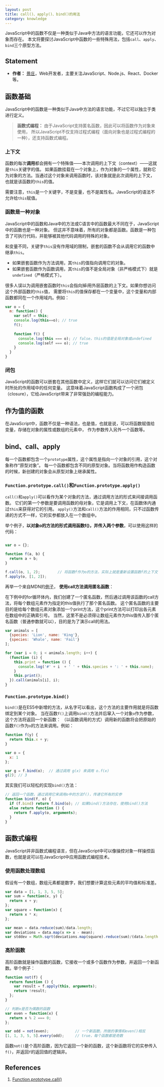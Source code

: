 ```yaml
---
layout: post
title: call()、apply()、bind()的用法
category: knowledge
---
```


JavaScript中的函数不仅是一种类似于Java中方法的语言功能，它还可以作为对象而存在。
本文将要探讨JavaScript中函数的一些特殊用法，包括`call`、`apply`、`bind`三个原型方法。

<!--more-->

## Statement

- **作者：** [景庄](http://wwsun.github.com)，Web开发者，主要关注JavaScript、Node.js、React、Docker等。

## 函数基础

JavaScript中的函数是一种类似于Java中方法的语言功能，不过它可以独立于类进行定义。

> **函数式编程：** 由于JavaScript支持匿名函数，因此可以将函数作为对象来使用，
所以JavaScript不仅支持过程式编程（面向对象也是过程式编程的一种），还支持函数式编程。

### 上下文

函数的每次**调用**都会拥有一个特殊值——本次调用的上下文（context）——这就是`this`关键字的值。
如果函数挂载在一个对象上，作为对象的一个属性，就称它为对象的方法。当通过这个对象来调用函数时，该对象就是此次调用的上下文，
也就是该函数的`this`的值。

需要注意，`this`是一个关键字，不是变量，也不是属性名。JavaScript的语法不允许给`this`赋值。

### 函数是一种对象

JavaScript中的函数和Java中的方法或C语言中的函数最大不同在于，JavaScript中的函数也是一种对象。
但这并不意味着，所有的对象都是函数。函数是一种包含了可执行代码，并能够被其他代码调用的特殊的对象。

和变量不同，关键字`this`没有作用域的限制，嵌套的函数不会从调用它的函数中继承`this`。
- 如果嵌套函数作为方法调用，其`this`的值指向调用它的对象。
- 如果嵌套函数作为函数调用，其`this`的值不是全局对象（非严格模式下）就是`undefined`（严格模式下）。

很多人误以为调用嵌套函数时`this`会指向掉i用外层函数的上下文。如果你想访问这个外部函数的`this`值，
需要将`this`的值保存都在一个变量中，这个变量和内部函数都同在一个作用域内。例如：

```javascript
var o = {
  m: function() {
    var self = this;
    console.log(this==o); // true
    f();
    
    function f() {
      console.log(this === o); // false，this的值是全局对象或undefined
      console.log(self === o); // true
    }
  }
}
```

### 闭包

JavaScript的函数可以嵌套在其他函数中定义，这样它们就可以访问它们被定义时所处的作用域中的任何变量。
这意味着JavaScript函数构成了一个闭包（closure），它给JavaScript带来了非常强劲的编程能力。

## 作为值的函数

在JavaScript中，函数不仅是一种语法，也是值，也就是说，可以将函数赋值给变量，存储在对象的属性或数组的元素中，
作为参数传入另外一个函数等。

## bind、call、apply

每一个函数都包含一个`prototype`属性，这个属性是指向一个对象的引用，这个对象称作“原型对象”。
每一个函数都包含不同的原型对象。当将函数用作构造函数的时候，新创建的对象会从原型对象上继承属性。

### `Function.prototype.call()`和`Function.prototype.apply()`

`call()`和`apply()`可以看作为某个对象的方法，通过调用方法的形式来间接调用函数。
它们的第一个参数是要调用函数的母对象，它是调用上下文，在函数体内通过`this`来获得对它的引用。
`apply()`方法和`call()`方法的作用相同，只不过函数传递的方式不一样，它的实参都放入在一个数组中。

举个例子，**以对象o的方法的形式调用函数f()，并传入两个参数**，可以使用这样的代码：

```javascript

var o = {};

function f(a, b) {
  return a + b;
}

f.call(o, 1, 2);        // 将函数f作为o的方法，实际上就是重新设置函数f的上下文
f.apply(o, [1, 2]);
```

再举一个来自MDN的[例子](https://developer.mozilla.org/zh-CN/docs/Web/JavaScript/Reference/Global_Objects/Function/call)，
**使用call方法调用匿名函数**：

在下例中的for循环体内，我们创建了一个匿名函数，然后通过调用该函数的call方法，将每个数组元素作为指定的this值执行了那个匿名函数。
这个匿名函数的主要目的是给每个数组元素对象添加一个print方法，这个print方法可以打印出各元素在数组中的正确索引号。
当然，这里不是必须得让数组元素作为this值传入那个匿名函数（普通参数就可以），目的是为了演示call的用法。

```javascript
var animals = [
  {species: 'Lion', name: 'King'},
  {species: 'Whale', name: 'Fail'}
];

for (var i = 0; i < animals.length; i++) {
  (function (i) { 
    this.print = function () { 
      console.log('#' + i  + ' ' + this.species + ': ' + this.name); 
    } 
    this.print();
  }).call(animals[i], i);
}
```

### `Function.prototype.bind()`

`bind()`是在ES5中新增的方法，从名字可以看出，这个方法的主要作用就是将函数绑定到某个对象。
当在函数`f()`上调用`bind()`方法并后窜入一个对象`o`作为参数，这个方法将返回一个新函数：
（以函数调用的方式）调用新的函数将会把原始的函数`f()`作为`o`的方法来调用。例如：

```javascript
function f(y) {
  return this.x + y;
}

var o = {
  x: 1
};

var g = f.bind(o);  // 通过调用 g(x) 来调用 o.f(x)
g(2); // 3
```

其实我们可以轻松的实现`bind()`方法：

```javascript
// 返回一个函数，通过调用它来调用o中的方法f()，传递它所有的实参
function bind(f, o) {
  if (f.bind) return f.bind(o); // 如果bind()方法存在，使用bind()方法
  else return function () {
    return f.apply(o, arguments);
  }
}

```

## 函数式编程

JavaScript并非函数式编程语言，但在JavaScript中可以像操控对象一样操控函数，也就是说可以在JavaScript中应用函数式编程技术。

### 使用函数处理数组

假设有一个数组，数组元素都是数字，我们想要计算这些元素的平均值和标准差。

```javascript
var data = [1, 1, 3, 5, 5];
var sum = function(x, y) {
  return x + y;
};
var square = function(x) {
  return x * x;
};

var mean = data.reduce(sum)/data.length;
var deviations = data.map(x => x - mean);
var stddev = Math.sqrt(deviations.map(square).reduce(sum)/(data.length - 1));
```

### 高阶函数

高阶函数就是操作函数的函数，它接收一个或多个函数作为参数，并返回一个新函数。举个例子：

```javascript
function not(f) {
  return function () {
    var result = f.apply(this, arguments);
    return !result;
  };
}

// 判断x是否为偶数的函数
var even = function(x) {
  return x % 2 === 0;
};

var odd = not(even);            // 一个新函数，所做的事情和even()相反
[1, 1, 3, 5, 5].every(odd);     // true，每个函数都是奇数

```

函数`not()`是个高阶函数，因为它返回一个新的函数，这个新函数将它的实参传入`f()`，并返回`f`的返回值的逻辑非。

## References

1. [Function.prototype.call()](https://developer.mozilla.org/zh-CN/docs/Web/JavaScript/Reference/Global_Objects/Function/call)